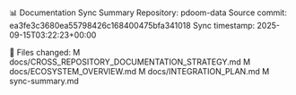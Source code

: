 📊 Documentation Sync Summary
Repository: pdoom-data
Source commit: ea3fe3c3680ea55798426c168400475bfa341018
Sync timestamp: 2025-09-15T03:22:23+00:00

📝 Files changed:
   M docs/CROSS_REPOSITORY_DOCUMENTATION_STRATEGY.md
   M docs/ECOSYSTEM_OVERVIEW.md
   M docs/INTEGRATION_PLAN.md
   M sync-summary.md
